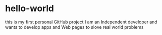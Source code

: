 # hello-world
this is my first personal GitHub project
I am an Independent developer and wants to develop apps and Web pages to slove real world problems
